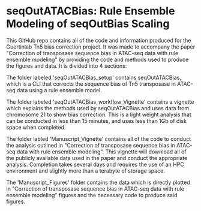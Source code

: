 # seqOutATACBias: Rule Ensemble Modeling of seqOutBias Scaling

This GitHub repo contains all of the code and information produced for the Guertinlab Tn5 bias correction project. It was made to accompany the paper "Correction of transposase sequence bias in ATAC-seq data with rule ensemble modeling" by providing the code and methods used to produce the figures and data. It is divided into 4 sections:

The folder labeled 'seqOutATACBias_setup' contains seqOutATACBias, which is a CLI that corrects the sequence bias of Tn5 transposase in ATAC-seq data using a rule ensemble model.

The folder labeled 'seqOutATACBias_workflow_Vignette' contains a vignette which explains the methods used by seqOutATACBias and uses data from chromosome 21 to show bias correction. This is a light weight analysis that can be conducted in less than 15 minutes, and uses less than 1Gb of disk space when completed.    

The folder labled 'Manuscript_Vignette' contains all of the code to conduct the analysis outlined in "Correction of transposase sequence bias in ATAC-seq data with rule ensemble modeling". This vignette will download all of the publicly available data used in the paper and conduct the appropriate analysis. Completion takes several days and requires the use of an HPC environment and slightly more than a terabyte of storage space.

The 'Manuscript_Figures' folder contains the data which is directly plotted in "Correction of transposase sequence bias in ATAC-seq data with rule ensemble modeling" figures and the necessary code to produce said figures.
